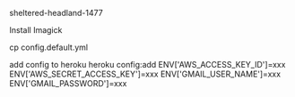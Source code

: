 sheltered-headland-1477

Install Imagick

cp config.default.yml

add config to heroku
heroku config:add ENV['AWS_ACCESS_KEY_ID']=xxx ENV['AWS_SECRET_ACCESS_KEY']=xxx ENV['GMAIL_USER_NAME']=xxx ENV['GMAIL_PASSWORD']=xxx